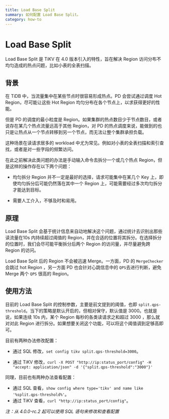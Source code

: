 ```yaml
---
title: Load Base Split
summary: 如何配置 Load Base Split。
category: how-to
---
```


# Load Base Split 

Load Base Split 是 TiKV 在 4.0 版本引入的特性，旨在解决 Region 访问分布不均匀造成的热点问题，比如小表的全表扫描。

## 背景

在 TiDB 中，当流量集中在某些节点时很容易形成热点。PD 会尝试通过调度 Hot Region，尽可能让这些 Hot Region 均匀分布在各个节点上，以求获得更好的性能。

但是 PD 的调度的最小粒度是 Region。如果集群的热点数目少于节点数目，或者说存在某几个热点流量远高于其他 Region，对 PD 的热点调度来说，能做到的也只是让热点从一个节点转移到另一个节点，而无法让整个集群承担负载。

这种场景在读请求居多的 workload 中尤为常见。例如对小表的全表扫描和索引查找，或者是对一些字段的频繁访问。

在此之前解决此类问题的办法是手动输入命令去拆分一个或几个热点 Region，但是这样的操作存在以下两个问题：

- 均匀拆分 Region 并不一定是最好的选择，请求可能集中在某几个 Key 上，即使均匀拆分后可能仍然落在其中一个 Region 上，可能需要经过多次均匀拆分才能达到目标。

- 需要人工介入，不够及时和易用。

## 原理

Load Base Split 会基于统计信息来自动地解决这个问题，通过统计去识别出那些读流量在10s 内持续超过阈值的 Region，并在合适的位置将其拆分。在选择拆分的位置时，我们会尽可能平衡拆分后两个 Region 的访问量，并尽量避免跨 Region 的访问。

Load Base Split 后的 Region 不会被迅速 Merge。一方面，PD 的 `MergeChecker` 会跳过 hot Region ，另一方面 PD 也会针对心跳信息中的 `QPS`去进行判断，避免 Merge 两个 `QPS` 很高的 Region。

## 使用方法

目前的 Load Base Split 的控制参数，主要是前文提到的阈值，也即 `split.qps-threshold`。当下的策略是默认开启的，但相对保守，默认值是 3000。也就是说，如果连续 10s 内，某个 Region 每秒的各类读请求之和超过 3000 ，那么就对对此 Region 进行拆分。如果想要关闭这个功能，可以将这个阈值调到足够高即可。

目前有两种办法修改配置：

- 通过 SQL 修改，`set config tikv split.qps-threshold=3000`。

- 通过 TiKV 修改，`curl -X POST "http://ip:status_port/config" -H "accept: application/json" -d '{"split.qps-threshold":"3000"}'`

同理，目前也有两种办法查看配置：

- 通过 SQL 查看，`show config where type='tikv' and name like '%split.qps-threshold%'`。
- 通过 TiKV 查看，`curl "http://ip:status_port/config"`。

*注：从 4.0.0-rc.2 起可以使用 SQL 语句来修改和查看配置*
